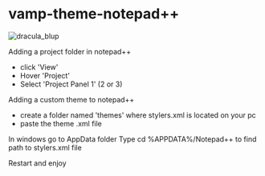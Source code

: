 # vamp-theme-notepad++

![dracula_blup](https://user-images.githubusercontent.com/9250009/72620270-a7dd9780-3947-11ea-8ae7-db0711b54fb1.PNG)

Adding a project folder in notepad++

- click 'View'
- Hover 'Project'
- Select 'Project Panel 1' (2 or 3)

Adding a custom theme to notepad++

- create a folder named 'themes' where stylers.xml is located on your pc
- paste the theme .xml file

In windows go to AppData folder
Type cd %APPDATA%/Notepad++ to find path to stylers.xml file

Restart and enjoy

